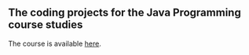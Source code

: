 The coding projects for the Java Programming course studies
---

The course is available [here](https://java-programming.mooc.fi/).

